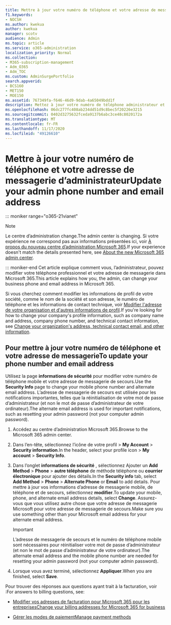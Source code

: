 ```yaml
---
title: Mettre à jour votre numéro de téléphone et votre adresse de messagerie d’administrateur
f1.keywords:
- NOCSH
ms.author: kwekua
author: kwekua
manager: scotv
audience: Admin
ms.topic: article
ms.service: o365-administration
localization_priority: Normal
ms.collection:
- M365-subscription-management
- Adm_O365
- Adm_TOC
ms.custom: AdminSurgePortfolio
search.appverid:
- BCS160
- MET150
- MOE150
ms.assetid: 767349fa-f646-46d9-9dab-4a65049bdd1f
description: Mettez à jour votre numéro de téléphone administrateur et votre adresse de messagerie dans le centre d’administration. Vous aurez besoin de ces informations pour réinitialiser votre propre mot de passe d’administrateur.
ms.openlocfilehash: 06dc277fc408ab234dd51d9c8bec5f20226e3215
ms.sourcegitcommit: 0402d3275632fceda9137b6abc3ce48c8020172a
ms.translationtype: MT
ms.contentlocale: fr-FR
ms.lasthandoff: 11/17/2020
ms.locfileid: "49126610"
---
```

# <a name="update-your-admin-phone-number-and-email-address"></a><span data-ttu-id="e2a46-104">Mettre à jour votre numéro de téléphone et votre adresse de messagerie d’administrateur</span><span class="sxs-lookup"><span data-stu-id="e2a46-104">Update your admin phone number and email address</span></span>

::: moniker range="o365-21vianet"

> [!NOTE]
> <span data-ttu-id="e2a46-105">Le centre d’administration change.</span><span class="sxs-lookup"><span data-stu-id="e2a46-105">The admin center is changing.</span></span> <span data-ttu-id="e2a46-106">Si votre expérience ne correspond pas aux informations présentées ici, voir [À propos du nouveau centre d’administration Microsoft 365](https://docs.microsoft.com/microsoft-365/admin/microsoft-365-admin-center-preview?view=o365-21vianet).</span><span class="sxs-lookup"><span data-stu-id="e2a46-106">If your experience doesn't match the details presented here, see [About the new Microsoft 365 admin center](https://docs.microsoft.com/microsoft-365/admin/microsoft-365-admin-center-preview?view=o365-21vianet).</span></span>

::: moniker-end
<span data-ttu-id="e2a46-107">Cet article explique comment vous, l’administrateur, pouvez modifier votre téléphone professionnel et votre adresse de messagerie dans Microsoft 365.</span><span class="sxs-lookup"><span data-stu-id="e2a46-107">This article explains how you, the admin, can change your business phone and email address in Microsoft 365.</span></span>
  
<span data-ttu-id="e2a46-108">Si vous cherchez comment modifier les informations de profil de votre société, comme le nom de la société et son adresse, le numéro de téléphone et les informations de contact technique, voir [Modifier l'adresse de votre organisation et d'autres informations de profil](change-address-contact-and-more.md).</span><span class="sxs-lookup"><span data-stu-id="e2a46-108">If you're looking for how to change your company's profile information, such as company name and address, company phone number, and technical contact information, see [Change your organization's address, technical contact email, and other information](change-address-contact-and-more.md).</span></span>
  
## <a name="to-update-your-phone-number-and-email-address"></a><span data-ttu-id="e2a46-109">Pour mettre à jour votre numéro de téléphone et votre adresse de messagerie</span><span class="sxs-lookup"><span data-stu-id="e2a46-109">To update your phone number and email address</span></span>

<span data-ttu-id="e2a46-110">Utilisez la page **informations de sécurité** pour modifier votre numéro de téléphone mobile et votre adresse de messagerie de secours.</span><span class="sxs-lookup"><span data-stu-id="e2a46-110">Use the **Security Info** page to change your mobile phone number and alternate email address.</span></span> <span data-ttu-id="e2a46-111">L’adresse de messagerie de secours est utilisée pour les notifications importantes, telles que la réinitialisation de votre mot de passe d’administrateur (et non le mot de passe d’administrateur de votre ordinateur).</span><span class="sxs-lookup"><span data-stu-id="e2a46-111">The alternate email address is used for important notifications, such as resetting your admin password (not your computer admin password).</span></span> 
  
1. <span data-ttu-id="e2a46-112">Accédez au centre d’administration Microsoft 365.</span><span class="sxs-lookup"><span data-stu-id="e2a46-112">Browse to the Microsoft 365 admin center.</span></span>

2. <span data-ttu-id="e2a46-113">Dans l’en-tête, sélectionnez l’icône de votre profil \> **My Account** \> **Security information**.</span><span class="sxs-lookup"><span data-stu-id="e2a46-113">In the header, select your profile icon \> **My account** \> **Security Info**.</span></span>

3. <span data-ttu-id="e2a46-114">Dans l’onglet **informations de sécurité** , sélectionnez Ajouter un **Add Method** \> **Phone** \> **autre téléphone** de méthode téléphone ou **courrier électronique** pour ajouter des détails.</span><span class="sxs-lookup"><span data-stu-id="e2a46-114">In the **Security info** tab, select **Add Method** \> **Phone** \> **Alternate Phone** or **Email** to add details.</span></span> <span data-ttu-id="e2a46-115">Pour mettre à jour vos informations d’adresse de messagerie mobile, de téléphone et de secours, sélectionnez **modifier**.</span><span class="sxs-lookup"><span data-stu-id="e2a46-115">To update your mobile, phone, and alternate email address details, select **Change**.</span></span> <span data-ttu-id="e2a46-116">Assurez-vous que vous utilisez autre chose que votre adresse de messagerie Microsoft pour votre adresse de messagerie de secours.</span><span class="sxs-lookup"><span data-stu-id="e2a46-116">Make sure you use something other than your Microsoft email address for your alternate email address.</span></span>

    > [!IMPORTANT]
    > <span data-ttu-id="e2a46-117">L’adresse de messagerie de secours et le numéro de téléphone mobile sont nécessaires pour réinitialiser votre mot de passe d’administrateur (et non le mot de passe d’administrateur de votre ordinateur).</span><span class="sxs-lookup"><span data-stu-id="e2a46-117">The alternate email address and the mobile phone number are needed for resetting your admin password (not your computer admin password).</span></span>

4. <span data-ttu-id="e2a46-118">Lorsque vous avez terminé, sélectionnez **Appliquer**.</span><span class="sxs-lookup"><span data-stu-id="e2a46-118">When you are finished, select **Save**.</span></span>
  
<span data-ttu-id="e2a46-119">Pour trouver des réponses aux questions ayant trait à la facturation, voir :</span><span class="sxs-lookup"><span data-stu-id="e2a46-119">For answers to billing questions, see:</span></span>
  
- [<span data-ttu-id="e2a46-120">Modifier vos adresses de facturation pour Microsoft 365 pour les entreprises</span><span class="sxs-lookup"><span data-stu-id="e2a46-120">Change your billing addresses for Microsoft 365 for business</span></span>](../../commerce/billing-and-payments/change-your-billing-addresses.md)

- [<span data-ttu-id="e2a46-121">Gérer les modes de paiement</span><span class="sxs-lookup"><span data-stu-id="e2a46-121">Manage payment methods</span></span>](../../commerce/billing-and-payments/manage-payment-methods.md)
